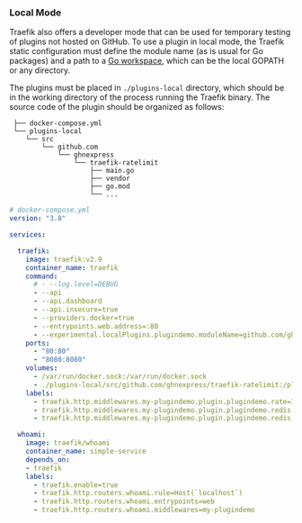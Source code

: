 ### Local Mode

Traefik also offers a developer mode that can be used for temporary testing of plugins not hosted on GitHub.
To use a plugin in local mode, the Traefik static configuration must define the module name (as is usual for Go packages) and a path to a [Go workspace](https://golang.org/doc/gopath_code.html#Workspaces), which can be the local GOPATH or any directory.

The plugins must be placed in `./plugins-local` directory,
which should be in the working directory of the process running the Traefik binary.
The source code of the plugin should be organized as follows:

```
 ├── docker-compose.yml
 └── plugins-local
    └── src
        └── github.com
            └── ghnexpress
                └── traefik-ratelimit
                    ├── main.go
                    ├── vendor
                    ├── go.mod
                    └── ...

```

```yaml
# docker-compose.yml
version: "3.8"

services:

  traefik:
    image: traefik:v2.9
    container_name: traefik
    command:
      # - --log.level=DEBUG
      - --api
      - --api.dashboard
      - --api.insecure=true
      - --providers.docker=true
      - --entrypoints.web.address=:80
      - --experimental.localPlugins.plugindemo.moduleName=github.com/ghnexpress/traefik-ratelimit
    ports:
      - "80:80"
      - "8080:8080"
    volumes:
      - /var/run/docker.sock:/var/run/docker.sock
      - ./plugins-local/src/github.com/ghnexpress/traefik-ratelimit:/plugins-local/src/github.com/ghnexpress/traefik-ratelimit
    labels:
      - traefik.http.middlewares.my-plugindemo.plugin.plugindemo.rate=1112
      - traefik.http.middlewares.my-plugindemo.plugin.plugindemo.redis.address=xxx
      - traefik.http.middlewares.my-plugindemo.plugin.plugindemo.redis.password=xxx

  whoami:
    image: traefik/whoami
    container_name: simple-service
    depends_on:
    - traefik
    labels:
      - traefik.enable=true
      - traefik.http.routers.whoami.rule=Host(`localhost`)
      - traefik.http.routers.whoami.entrypoints=web
      - traefik.http.routers.whoami.middlewares=my-plugindemo
```